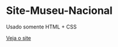 # Site-Museu-Nacional

Usado somente HTML + CSS

<a href = "https://rodrigoalvesf.github.io/Site-Museu-Nacional/"> Veja o site </a>
